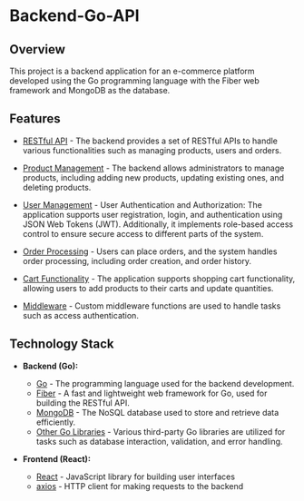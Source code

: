 # Backend-Go-API

## Overview

This project is a backend application for an e-commerce platform developed using the Go programming language with the Fiber web framework and MongoDB as the database.

## Features

- [RESTful API]() - The backend provides a set of RESTful APIs to handle various functionalities such as managing products, users and orders.

- [Product Management]() - The backend allows administrators to manage products, including adding new products, updating existing ones, and deleting products.

- [User Management]() - User Authentication and Authorization: The application supports user registration, login, and authentication using JSON Web Tokens (JWT). Additionally, it implements role-based access control to ensure secure access to different parts of the system.

- [Order Processing]() - Users can place orders, and the system handles order processing, including order creation, and order history.

- [Cart Functionality]() - The application supports shopping cart functionality, allowing users to add products to their carts and update quantities.

- [Middleware]() - Custom middleware functions are used to handle tasks such as access authentication.

## Technology Stack

- **Backend (Go):**

  - [Go]() - The programming language used for the backend development.
  - [Fiber](https://github.com/gofiber/fiber/v2) - A fast and lightweight web framework for Go, used for building the RESTful API.
  - [MongoDB]() - The NoSQL database used to store and retrieve data efficiently.
  - [Other Go Libraries]() - Various third-party Go libraries are utilized for tasks such as database interaction, validation, and error handling.

- **Frontend (React):**

  - [React](https://reactjs.org/) - JavaScript library for building user interfaces
  - [axios](https://github.com/axios/axios) - HTTP client for making requests to the backend
